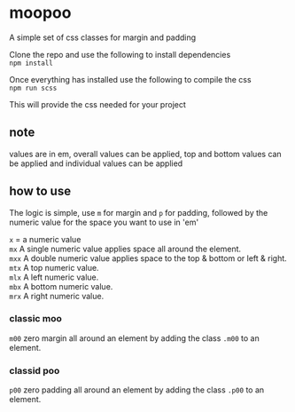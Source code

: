 # moopoo
A simple set of css classes for margin and padding

Clone the repo and use the following to install dependencies  
`npm install`

Once everything has installed use the following to compile the css  
`npm run scss`

This will provide the css needed for your project

## note
values are in em, overall values can be applied, top and bottom values can be applied and individual values can be applied

## how to use
The logic is simple, use `m` for margin and `p` for padding, followed by the numeric value for the space you want to use in 'em'

`x` = a numeric value  
`mx` A single numeric value applies space all around the element.  
`mxx` A double numeric value applies space to the top & bottom or left & right.  
`mtx` A top numeric value.  
`mlx` A left numeric value.  
`mbx` A bottom numeric value.  
`mrx` A right numeric value.  

### classic moo
`m00` zero margin all around an element by adding the class `.m00` to an element.

### classid poo
`p00` zero padding all around an element by adding the class `.p00` to an element.
